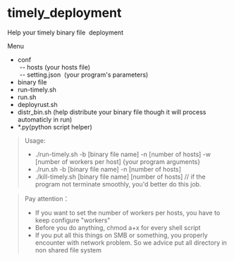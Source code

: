 # timely_deployment

Help your timely binary file  deployment

Menu
- conf  
  -- hosts  (your hosts file)  
  -- setting.json  (your program's parameters)
- binary file
- run-timely.sh
- run.sh 
- deployrust.sh
- distr_bin.sh (help distribute your binary file though it will process automaticly in run)
- *.py(python script helper)


>Usage: 
>+ ./run-timely.sh -b [binary file name] -n [number of hosts] -w [number of workers per host] {your program arguments}  
>+ ./run.sh -b [binary file name] -n [number of hosts]  
>+ ./kill-timely.sh [binary file name] [number of hosts] // if the program not terminate smoothly, you'd better do this job.

>Pay attention：  
> + If you want to set the number of workers per hosts, you have to keep configure "workers" 
> + Before you do anything, chmod a+x for every shell script
> + If you put all this things on SMB or something, you properly encounter with network problem. So we advice put all directory in 
non shared file system